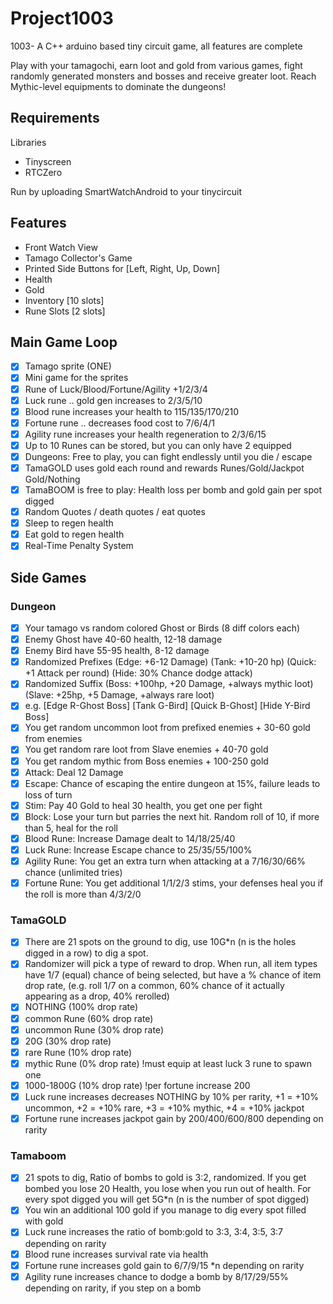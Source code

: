 # Project1003
1003- A C++ arduino based tiny circuit game, all features are complete

Play with your tamagochi, earn loot and gold from various games, fight randomly generated monsters and bosses and receive greater loot. Reach Mythic-level equipments to dominate the dungeons!

## Requirements
Libraries
  - Tinyscreen
  - RTCZero

Run by uploading SmartWatchAndroid to your tinycircuit

## Features
- Front Watch View
- Tamago Collector's Game
- Printed Side Buttons for [Left, Right, Up, Down]
- Health
- Gold
- Inventory [10 slots]
- Rune Slots [2 slots]

## Main Game Loop
- [X] Tamago sprite (ONE)
- [X] Mini game for the sprites
- [X] Rune of Luck/Blood/Fortune/Agility +1/2/3/4
- [X] Luck rune .. gold gen increases to 2/3/5/10
- [X] Blood rune increases your health to 115/135/170/210
- [X] Fortune rune .. decreases food cost to 7/6/4/1
- [X] Agility rune increases your health regeneration to 2/3/6/15
- [X] Up to 10 Runes can be stored, but you can only have 2 equipped
- [X] Dungeons: Free to play, you can fight endlessly until you die / escape
- [X] TamaGOLD uses gold each round and rewards Runes/Gold/Jackpot Gold/Nothing
- [X] TamaBOOM is free to play: Health loss per bomb and gold gain per spot digged
- [X] Random Quotes / death quotes / eat quotes
- [X] Sleep to regen health
- [X] Eat gold to regen health
- [X] Real-Time Penalty System

## Side Games
  
### Dungeon
  - [X] Your tamago vs random colored Ghost or Birds (8 diff colors each)
  - [X] Enemy Ghost have 40-60 health, 12-18 damage
  - [X] Enemy Bird have 55-95 health, 8-12 damage
  - [X] Randomized Prefixes (Edge: +6-12 Damage) (Tank: +10-20 hp) (Quick: +1 Attack per round) (Hide: 30% Chance dodge attack) 
  - [X] Randomized Suffix (Boss: +100hp, +20 Damage, +always mythic loot) (Slave: +25hp, +5 Damage, +always rare loot)
  - [X] e.g. [Edge R-Ghost Boss] [Tank G-Bird] [Quick B-Ghost] [Hide Y-Bird Boss]
  - [X] You get random uncommon loot from prefixed enemies + 30-60 gold from enemies
  - [X] You get random rare loot from Slave enemies + 40-70 gold
  - [X] You get random mythic from Boss enemies + 100-250 gold
  - [X] Attack: Deal 12 Damage
  - [X] Escape: Chance of escaping the entire dungeon at 15%, failure leads to loss of turn
  - [X] Stim: Pay 40 Gold to heal 30 health, you get one per fight
  - [X] Block: Lose your turn but parries the next hit. Random roll of 10, if more than 5, heal for the roll
  - [X] Blood Rune: Increase Damage dealt to 14/18/25/40
  - [X] Luck Rune: Increase Escape chance to 25/35/55/100%
  - [X] Agility Rune: You get an extra turn when attacking at a 7/16/30/66% chance (unlimited tries)
  - [X] Fortune Rune: You get additional 1/1/2/3 stims, your defenses heal you if the roll is more than 4/3/2/0

### TamaGOLD
  - [X] There are 21 spots on the ground to dig, use 10G*n (n is the holes digged in a row) to dig a spot.
  - [X] Randomizer will pick a type of reward to drop. When run, all item types have 1/7 (equal) chance of being selected, but have a % chance of item drop rate, (e.g. roll 1/7 on a common, 60% chance of it actually appearing as a drop, 40% rerolled)
  - [X] NOTHING (100% drop rate)
  - [X] common Rune (60% drop rate)
  - [X] uncommon Rune (30% drop rate) 
  - [X] 20G (30% drop rate)
  - [X] rare Rune (10% drop rate)
  - [X] mythic Rune (0% drop rate) !must equip at least luck 3 rune to spawn one
  - [X] 1000-1800G (10% drop rate) !per fortune increase 200
  - [X] Luck rune increases decreases NOTHING by 10% per rarity, +1 = +10% uncommon, +2 = +10% rare, +3 = +10% mythic, +4 = +10% jackpot
  - [X] Fortune rune increases jackpot gain by 200/400/600/800 depending on rarity
  
### Tamaboom
- [X] 21 spots to dig, Ratio of bombs to gold is 3:2, randomized. If you get bombed you lose 20 Health, you lose when you run out of health. For every spot digged you will get 5G*n (n is the number of spot digged)
- [X] You win an additional 100 gold if you manage to dig every spot filled with gold
- [X] Luck rune increases the ratio of bomb:gold to 3:3, 3:4, 3:5, 3:7 depending on rarity
- [X] Blood rune increases survival rate via health
- [X] Fortune rune increases gold gain to 6/7/9/15 *n depending on rarity
- [X] Agility rune increases chance to dodge a bomb by 8/17/29/55% depending on rarity, if you step on a bomb

